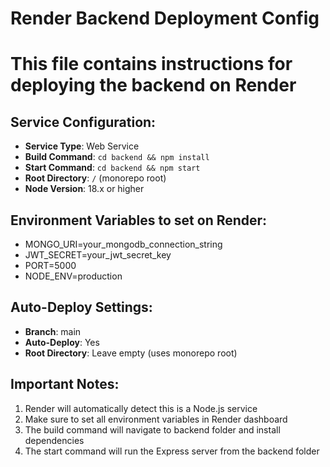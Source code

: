 # Render Backend Deployment Config
# This file contains instructions for deploying the backend on Render

## Service Configuration:
- **Service Type**: Web Service
- **Build Command**: `cd backend && npm install`
- **Start Command**: `cd backend && npm start`
- **Root Directory**: `/` (monorepo root)
- **Node Version**: 18.x or higher

## Environment Variables to set on Render:
- MONGO_URI=your_mongodb_connection_string
- JWT_SECRET=your_jwt_secret_key
- PORT=5000
- NODE_ENV=production

## Auto-Deploy Settings:
- **Branch**: main
- **Auto-Deploy**: Yes
- **Root Directory**: Leave empty (uses monorepo root)

## Important Notes:
1. Render will automatically detect this is a Node.js service
2. Make sure to set all environment variables in Render dashboard
3. The build command will navigate to backend folder and install dependencies
4. The start command will run the Express server from the backend folder